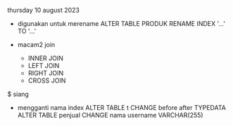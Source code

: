 
thursday 10 august 2023

- digunakan untuk merename 
ALTER TABLE PRODUK RENAME INDEX '...' TO '...' 

- macam2 join
    - INNER JOIN
    - LEFT JOIN
    - RIGHT JOIN
    - CROSS JOIN



$ siang
- mengganti nama index
ALTER TABLE t CHANGE before after TYPEDATA
ALTER TABLE penjual CHANGE nama username VARCHAR(255)

